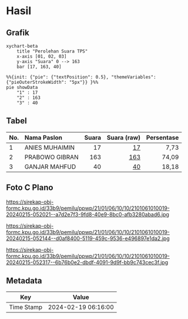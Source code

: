 # Hasil

## Grafik

```mermaid
xychart-beta
    title "Perolehan Suara TPS"
    x-axis [01, 02, 03]
    y-axis "Suara" 0 --> 163
    bar [17, 163, 40]
```

```mermaid
%%{init: {"pie": {"textPosition": 0.5}, "themeVariables": {"pieOuterStrokeWidth": "5px"}} }%%
pie showData
    "1" : 17
    "2" : 163
    "3" : 40
```

## Tabel

| No. | Nama Paslon    | Suara | Suara (raw) | Persentase |
|:--- |:-------------- | -----:| -----------:| ----------:|
| 1   | ANIES MUHAIMIN | 17    | [17][p-1]   | 7,73       |
| 2   | PRABOWO GIBRAN | 163   | [163][p-2]  | 74,09      |
| 3   | GANJAR MAHFUD  | 40    | [40][p-3]   | 18,18      |


[p-1]: https://github.com/gigit-pemilu/pemilu-2024-21-kepulauan-riau/blob/main/pilpres/hitung-suara/sub/21-kepulauan-riau/sub/01-bintan/sub/06-bintan-timur/sub/1010-gunung-lengkuas/sub/019-tps/sub/paslon-1.txt
[p-2]: https://github.com/gigit-pemilu/pemilu-2024-21-kepulauan-riau/blob/main/pilpres/hitung-suara/sub/21-kepulauan-riau/sub/01-bintan/sub/06-bintan-timur/sub/1010-gunung-lengkuas/sub/019-tps/sub/paslon-2.txt
[p-3]: https://github.com/gigit-pemilu/pemilu-2024-21-kepulauan-riau/blob/main/pilpres/hitung-suara/sub/21-kepulauan-riau/sub/01-bintan/sub/06-bintan-timur/sub/1010-gunung-lengkuas/sub/019-tps/sub/paslon-3.txt

## Foto C Plano

https://sirekap-obj-formc.kpu.go.id/33b9/pemilu/ppwp/21/01/06/10/10/2101061010019-20240215-052021--a7d2e7f3-9fd8-40e9-8bc0-afb3280abad6.jpg

https://sirekap-obj-formc.kpu.go.id/33b9/pemilu/ppwp/21/01/06/10/10/2101061010019-20240215-052144--d0af8400-5119-459c-9536-e496897e1da2.jpg

https://sirekap-obj-formc.kpu.go.id/33b9/pemilu/ppwp/21/01/06/10/10/2101061010019-20240215-052317--6b76b0e2-dbdf-4091-9d9f-bb9c743cec3f.jpg


## Metadata

| Key        | Value               |
| ---------- | ------------------- |
| Time Stamp | 2024-02-19 06:16:00 |



